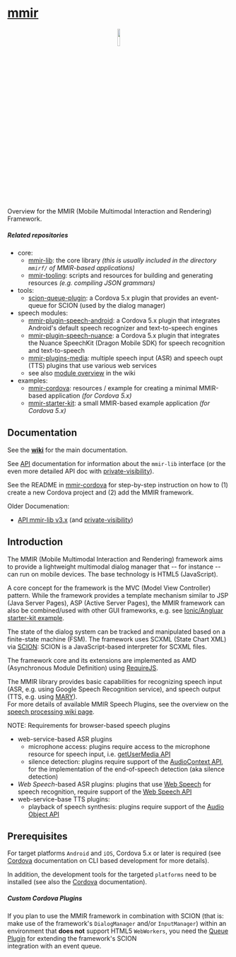 [mmir][11]
====

<p align="center">
<img width="10%" src="https://raw.githubusercontent.com/wiki/mmig/mmir/images/logo.png">
</p>

Overview for the MMIR (Mobile Multimodal Interaction and Rendering) Framework. 


##### Related repositories

- core:
  * [mmir-lib][4]: the core library _(this is usually included in the directory `mmirf/` of MMIR-based applications)_
  * [mmir-tooling][5]: scripts and resources for building and generating resources _(e.g. compiling JSON grammars)_
- tools:
  * [scion-queue-plugin][6]: a Cordova 5.x plugin that provides an event-queue for SCION (used by the dialog manager)
- speech modules:
  * [mmir-plugin-speech-android][14]: a Cordova 5.x plugin that integrates Android's default speech recognizer and text-to-speech engines
  * [mmir-plugin-speech-nuance][15]: a Cordova 5.x plugin that integrates the Nuance SpeechKit (Dragon Mobile SDK) for speech recognition and text-to-speech
  * [mmir-plugins-media][20]: multiple speech input (ASR) and speech oupt (TTS) plugins that use various web services
  * see also [module overview][16] in the wiki
- examples:
  * [mmir-cordova][9]: resources / example for creating a minimal MMIR-based application _(for Cordova 5.x)_
  * [mmir-starter-kit][10]: a small MMIR-based example application _(for Cordova 5.x)_

## Documentation

See the **[wiki][8]** for the main documentation.


See [API][12] documentation for information about the `mmir-lib` interface (or the even more detailed API doc with [private-visibility][13]).


See the README in [mmir-cordova][9] for step-by-step instruction on how to (1) create a new Cordova project and (2) add the MMIR framework.


Older Documenation:
 * [API mmir-lib v3.x][17] (and [private-visibility][18])


## Introduction

The MMIR (Mobile Multimodal Interaction and Rendering) framework aims to provide a 
lightweight multimodal dialog manager that -- for instance -- can run on mobile devices. 
The base technology is HTML5 (JavaScript).

A core concept for the framework is the MVC (Model View Controller) pattern.
While the framework provides a template mechanism similar to JSP (Java Server Pages),
ASP (Active Server Pages), the MMIR framework can also be combined/used with other GUI
frameworks, e.g. see [Ionic/Angluar starter-kit example][22].

The state of the dialog system can be tracked and manipulated based on a finite-state machine (FSM).
The framework uses SCXML (State Chart XML) via [SCION][1]: SCION is a JavaScript-based interpreter for SCXML files.

The framework core and its extensions are implemented as AMD (Asynchronous Module Definition) using [RequireJS][3].

The MMIR library provides basic capabilities for recognizing speech input
(ASR, e.g. using Google Speech Recognition service), and speech output (TTS, e.g. using [MARY][2]).  
For more details of available MMIR Speech Plugins, see the overview on the [speech processing wiki page][19].

NOTE: Requirements for browser-based speech plugins
 * web-service-based ASR plugins
	* microphone access: plugins require access to the microphone resource for speech input, i.e. [getUserMedia API](https://caniuse.com/#feat=stream)
	* silence detection: plugins require support of the [AudioContext API](https://caniuse.com/#feat=audio-api), for the implementation of the end-of-speech detection (aka silence detection)
 * _Web Speech_-based ASR plugins: plugins that use [Web Speech][7] for speech recognition, require support of the [Web Speech API](https://caniuse.com/#feat=speech-recognition)
 * web-service-base TTS plugins:
    * playback of speech synthesis: plugins require support of the [Audio Object API](https://caniuse.com/#feat=audio)


## Prerequisites

For target platforms `Android` and `iOS`, Cordova 5.x or later is required
(see [Cordova][20] documentation on CLI based development for more details).

In addition, the development tools for the targeted `platforms` need to be installed (see also the [Cordova][20] documentation).

##### Custom Cordova Plugins

If you plan to use the MMIR framework in combination with SCION (that is: make use of
the framework's `DialogManager` and/or `InputManager`) within an environment that __does not__
support HTML5 `WebWorkers`, you need the [Queue Plugin][6] for extending the framework's SCION  
integration with an event queue.



[0]: https://cordova.apache.org/
[1]: https://gitlab.com/scion-scxml/scion
[2]: http://mary.dfki.de/
[3]: https://requirejs.org/
[4]: https://github.com/mmig/mmir-lib
[5]: https://github.com/mmig/mmir-tooling
[6]: https://github.com/mmig/mmir-plugin-scionqueue
[7]: https://w3c.github.io/speech-api/
[8]: https://github.com/mmig/mmir/wiki
[9]: https://github.com/mmig/mmir-cordova
[10]: https://github.com/mmig/mmir-starter-kit
[11]: https://github.com/mmig/mmir
[12]: https://mmig.github.io/mmir/api
[13]: https://mmig.github.io/mmir/api-all
[14]: https://github.com/mmig/mmir-plugin-speech-android
[15]: https://github.com/mmig/mmir-plugin-speech-nunace
[16]: https://github.com/mmig/mmir/wiki/3.9.2-Speech-Processing-in-MMIR#speech-modules
[17]: https://mmig.github.io/mmir/api-v3
[18]: https://mmig.github.io/mmir/api-all-v3
[19]: https://github.com/mmig/mmir/wiki/3.9.2-Speech-Processing-in-MMIR
[20]: https://github.com/mmig/mmir-plugins-media
[21]: https://cordova.apache.org/docs/
[22]: https://github.com/mmig/mmir-starter-kit/tree/ionic-gui
